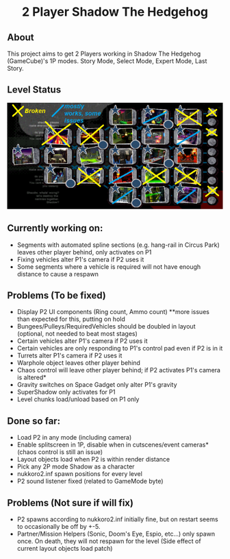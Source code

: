 <div align="center"><h1>2 Player Shadow The Hedgehog</h1></div>


## About
This project aims to get 2 Players working in Shadow The Hedgehog (GameCube)'s 1P modes.
Story Mode, Select Mode, Expert Mode, Last Story.

## Level Status
![Level Map](./res/map_broken.png)

## Currently working on:
* Segments with automated spline sections (e.g. hang-rail in Circus Park) leaves other player behind, only activates on P1
* Fixing vehicles alter P1's camera if P2 uses it
* Some segments where a vehicle is required will not have enough distance to cause a respawn

## Problems (To be fixed)
* Display P2 UI components (Ring count, Ammo count) **more issues than expected for this, putting on hold
* Bungees/Pulleys/RequiredVehicles should be doubled in layout (optional, not needed to beat most stages)
* Certain vehicles alter P1's camera if P2 uses it
* Certain vehicles are only responding to P1's control pad even if P2 is in it
* Turrets alter P1's camera if P2 uses it
* Warphole object leaves other player behind
* Chaos control will leave other player behind; if P2 activates P1's camera is altered*
* Gravity switches on Space Gadget only alter P1's gravity
* SuperShadow only activates for P1
* Level chunks load/unload based on P1 only


## Done so far:
* Load P2 in any mode (including camera)
* Enable splitscreen in 1P, disable when in cutscenes/event cameras* (chaos control is still an issue)
* Layout objects load when P2 is within render distance
* Pick any 2P mode Shadow as a character
* nukkoro2.inf spawn positions for every level
* P2 sound listener fixed (related to GameMode byte)


## Problems (Not sure if will fix)
* P2 spawns according to nukkoro2.inf initially fine, but on restart seems to occasionally be off by +-5.
* Partner/Mission Helpers (Sonic, Doom's Eye, Espio, etc...) only spawn once. On death, they will not respawn for the level (Side effect of current layout objects load patch)